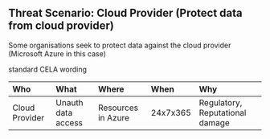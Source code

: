 ## Threat Scenario: Cloud Provider (Protect data from cloud provider)

Some organisations seek to protect data against the cloud provider (Microsoft Azure in this case)

standard CELA wording

|Who    |What    |Where    |When    |Why
|:---   |:---    |:---     |:---    |:---
|Cloud Provider |Unauth data access    |Resources in Azure    |24x7x365    |Regulatory, Reputational damage




